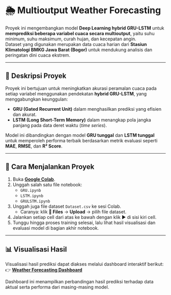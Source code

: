 # 🌦️ Multioutput Weather Forecasting
Proyek ini mengembangkan model **Deep Learning hybrid GRU-LSTM** untuk **memprediksi beberapa variabel cuaca secara multioutput**, yaitu suhu minimum, suhu maksimum, curah hujan, dan kecepatan angin.  
Dataset yang digunakan merupakan data cuaca harian dari **Stasiun Klimatologi BMKG Jawa Barat (Bogor)** untuk mendukung analisis dan peringatan dini cuaca ekstrem.

---
## 📘 Deskripsi Proyek

Proyek ini bertujuan untuk meningkatkan akurasi peramalan cuaca pada setiap variabel menggunakan pendekatan **hybrid GRU-LSTM**, yang menggabungkan keunggulan:
- **GRU (Gated Recurrent Unit)** dalam menghasilkan prediksi yang efisien dan akurat.  
- **LSTM (Long Short-Term Memory)** dalam menangkap pola jangka panjang pada data deret waktu (*time series*).  

Model ini dibandingkan dengan model **GRU tunggal** dan **LSTM tunggal** untuk memperoleh performa terbaik berdasarkan metrik evaluasi seperti **MAE**, **RMSE**, dan **R² Score**.

---
## 🚀 Cara Menjalankan Proyek
1. Buka **[Google Colab](https://colab.research.google.com/)**.  
2. Unggah salah satu file notebook:  
   - `GRU.ipynb`  
   - `LSTM.ipynb`  
   - `GRULSTM.ipynb`  
3. Unggah juga file dataset `Dataset.csv` ke sesi Colab.  
   - Caranya: klik **📁 Files** → **Upload** → pilih file dataset.  
4. Jalankan setiap cell dari atas ke bawah dengan klik ▶️ di sisi kiri cell.  
5. Tunggu hingga proses training selesai, lalu lihat hasil visualisasi dan evaluasi model di bagian akhir notebook.

---

## 📊 Visualisasi Hasil
Visualisasi hasil prediksi dapat diakses melalui dashboard interaktif berikut:  
👉 [**Weather Forecasting Dashboard**](https://lookerstudio.google.com/reporting/f0ae3f6c-a580-47b8-a0f1-d904fef3b061)

Dashboard ini menampilkan perbandingan hasil prediksi terhadap data aktual serta performa dari masing-masing model.

